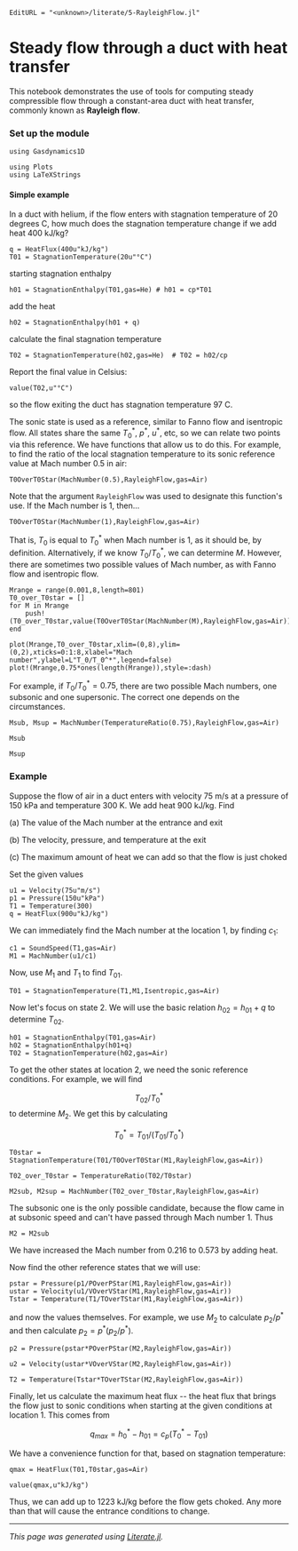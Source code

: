 ```@meta
EditURL = "<unknown>/literate/5-RayleighFlow.jl"
```

# Steady flow through a duct with heat transfer
This notebook demonstrates the use of tools for computing steady compressible flow
through a constant-area duct with heat transfer, commonly known as **Rayleigh flow**.

### Set up the module

```@example 5-RayleighFlow
using Gasdynamics1D
```

```@example 5-RayleighFlow
using Plots
using LaTeXStrings
```

#### Simple example
In a duct with helium, if the flow enters with stagnation temperature of 20 degrees C,
how much does the stagnation temperature change if we add heat 400 kJ/kg?

```@example 5-RayleighFlow
q = HeatFlux(400u"kJ/kg")
T01 = StagnationTemperature(20u"°C")
```

starting stagnation enthalpy

```@example 5-RayleighFlow
h01 = StagnationEnthalpy(T01,gas=He) # h01 = cp*T01
```

add the heat

```@example 5-RayleighFlow
h02 = StagnationEnthalpy(h01 + q)
```

calculate the final stagnation temperature

```@example 5-RayleighFlow
T02 = StagnationTemperature(h02,gas=He)  # T02 = h02/cp
```

Report the final value in Celsius:

```@example 5-RayleighFlow
value(T02,u"°C")
```

so the flow exiting the duct has stagnation temperature 97 C.

The sonic state is used as a reference, similar to Fanno flow and isentropic flow.
All states share the same $T_{0}^*$, $p^*$, $u^*$, etc, so we can relate two points
via this reference. We have functions that allow us to do this. For example, to
find the ratio of the local stagnation temperature to its sonic reference value
at Mach number 0.5 in air:

```@example 5-RayleighFlow
T0OverT0Star(MachNumber(0.5),RayleighFlow,gas=Air)
```

Note that the argument `RayleighFlow` was used to designate this function's use.
If the Mach number is 1, then...

```@example 5-RayleighFlow
T0OverT0Star(MachNumber(1),RayleighFlow,gas=Air)
```

That is, $T_{0}$ is equal to $T_{0}^*$ when Mach number is 1, as it should be,
by definition.
Alternatively, if we know $T_0/T_0^*$, we can determine $M$. However, there are
sometimes two possible values of Mach number, as with Fanno flow and isentropic flow.

```@example 5-RayleighFlow
Mrange = range(0.001,8,length=801)
T0_over_T0star = []
for M in Mrange
    push!(T0_over_T0star,value(T0OverT0Star(MachNumber(M),RayleighFlow,gas=Air)))
end
```

```@example 5-RayleighFlow
plot(Mrange,T0_over_T0star,xlim=(0,8),ylim=(0,2),xticks=0:1:8,xlabel="Mach number",ylabel=L"T_0/T_0^*",legend=false)
plot!(Mrange,0.75*ones(length(Mrange)),style=:dash)
```

For example, if $T_0/T_0^* = 0.75$, there are two possible Mach numbers, one subsonic
and one supersonic. The correct one depends on the circumstances.

```@example 5-RayleighFlow
Msub, Msup = MachNumber(TemperatureRatio(0.75),RayleighFlow,gas=Air)
```

```@example 5-RayleighFlow
Msub
```

```@example 5-RayleighFlow
Msup
```

### Example
Suppose the flow of air in a duct enters with velocity 75 m/s at a pressure of
150 kPa and temperature 300 K. We add heat 900 kJ/kg. Find

(a) The value of the Mach number at the entrance and exit

(b) The velocity, pressure, and temperature at the exit

(c) The maximum amount of heat we can add so that the flow is just choked

Set the given values

```@example 5-RayleighFlow
u1 = Velocity(75u"m/s")
p1 = Pressure(150u"kPa")
T1 = Temperature(300)
q = HeatFlux(900u"kJ/kg")
```

We can immediately find the Mach number at the location 1, by finding $c_1$:

```@example 5-RayleighFlow
c1 = SoundSpeed(T1,gas=Air)
M1 = MachNumber(u1/c1)
```

Now, use $M_1$ and $T_1$ to find $T_{01}$.

```@example 5-RayleighFlow
T01 = StagnationTemperature(T1,M1,Isentropic,gas=Air)
```

Now let's focus on state 2. We will use the basic relation $h_{02} = h_{01} + q$
to determine $T_{02}$.

```@example 5-RayleighFlow
h01 = StagnationEnthalpy(T01,gas=Air)
h02 = StagnationEnthalpy(h01+q)
T02 = StagnationTemperature(h02,gas=Air)
```

To get the other states at location 2, we need the sonic reference conditions.
For example, we will find

$$T_{02}/T_{0}^*$$
to determine $M_2$. We get this by calculating

$$T_{0}^* = T_{01}/(T_{01}/T_{0}^*)$$

```@example 5-RayleighFlow
T0star = StagnationTemperature(T01/T0OverT0Star(M1,RayleighFlow,gas=Air))
```

```@example 5-RayleighFlow
T02_over_T0star = TemperatureRatio(T02/T0star)
```

```@example 5-RayleighFlow
M2sub, M2sup = MachNumber(T02_over_T0star,RayleighFlow,gas=Air)
```

The subsonic one is the only possible candidate, because the flow came in at
subsonic speed and can't have passed through Mach number 1. Thus

```@example 5-RayleighFlow
M2 = M2sub
```

We have increased the Mach number from 0.216 to 0.573 by adding heat.

Now find the other reference states that we will use:

```@example 5-RayleighFlow
pstar = Pressure(p1/POverPStar(M1,RayleighFlow,gas=Air))
ustar = Velocity(u1/VOverVStar(M1,RayleighFlow,gas=Air))
Tstar = Temperature(T1/TOverTStar(M1,RayleighFlow,gas=Air))
```

and now the values themselves. For example, we use $M_2$ to calculate $p_2/p^*$
and then calculate $p_2 = p^*(p_2/p^*)$.

```@example 5-RayleighFlow
p2 = Pressure(pstar*POverPStar(M2,RayleighFlow,gas=Air))
```

```@example 5-RayleighFlow
u2 = Velocity(ustar*VOverVStar(M2,RayleighFlow,gas=Air))
```

```@example 5-RayleighFlow
T2 = Temperature(Tstar*TOverTStar(M2,RayleighFlow,gas=Air))
```

Finally, let us calculate the maximum heat flux -- the heat flux that brings the
flow just to sonic conditions when starting at the given conditions at location 1.
This comes from

$$q_{max} = h_{0}^* - h_{01} = c_p (T_0^* - T_{01})$$

We have a convenience function for that, based on stagnation temperature:

```@example 5-RayleighFlow
qmax = HeatFlux(T01,T0star,gas=Air)
```

```@example 5-RayleighFlow
value(qmax,u"kJ/kg")
```

Thus, we can add up to 1223 kJ/kg before the flow gets choked. Any more than that
will cause the entrance conditions to change.

---

*This page was generated using [Literate.jl](https://github.com/fredrikekre/Literate.jl).*

